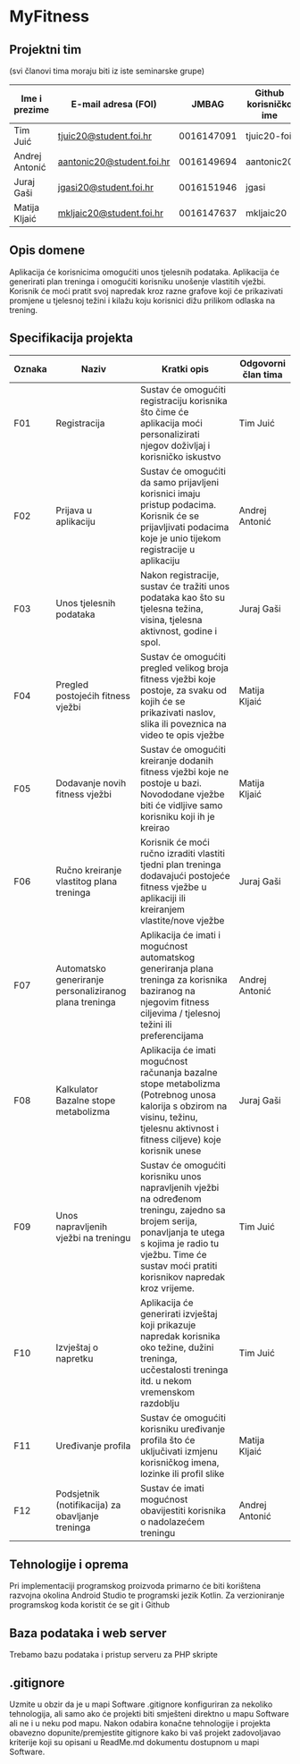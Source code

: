 # MyFitness

## Projektni tim
(svi članovi tima moraju biti iz iste seminarske grupe)

Ime i prezime | E-mail adresa (FOI) | JMBAG | Github korisničko ime | Seminarska grupa
------------  | ------------------- | ----- | --------------------- | ----------------
Tim Juić | tjuic20@student.foi.hr | 0016147091 | tjuic20-foi | G01
Andrej Antonić | aantonic20@student.foi.hr | 0016149694 | aantonic20 | G01
Juraj Gaši | jgasi20@student.foi.hr | 0016151946 | jgasi | G01
Matija Kljaić | mkljaic20@student.foi.hr | 0016147637 | mkljaic20 | G01

## Opis domene

Aplikacija će korisnicima omogućiti unos tjelesnih podataka. Aplikacija će generirati plan treninga i omogućiti korisniku unošenje vlastitih vježbi. Korisnik će moći pratit svoj napredak kroz razne grafove koji će prikazivati promjene u tjelesnoj težini i kilažu koju korisnici dižu prilikom odlaska na trening.
## Specifikacija projekta

Oznaka | Naziv | Kratki opis | Odgovorni član tima
------ | ----- | ----------- | -------------------
F01 | Registracija | Sustav će omogućiti registraciju korisnika što čime će aplikacija moći personalizirati njegov doživljaj i korisničko iskustvo | Tim Juić
F02 | Prijava u aplikaciju | Sustav će omogućiti da samo prijavljeni korisnici imaju pristup podacima. Korisnik će se prijavljivati podacima koje je unio tijekom registracije u aplikaciju | Andrej Antonić
F03 | Unos tjelesnih podataka | Nakon registracije, sustav će tražiti unos podataka kao što su tjelesna težina, visina, tjelesna aktivnost, godine i spol. | Juraj Gaši
F04 | Pregled postojećih fitness vježbi | Sustav će omogućiti pregled velikog broja fitness vježbi koje postoje, za svaku od kojih će se prikazivati naslov, slika ili poveznica na video te opis vježbe | Matija Kljaić
F05 | Dodavanje novih fitness vježbi  | Sustav će omogućiti kreiranje dodanih fitness vježbi koje ne postoje u bazi. Novododane vježbe biti će vidljive samo korisniku koji ih je kreirao | Matija Kljaić
F06 | Ručno kreiranje vlastitog plana treninga | Korisnik će moći ručno izraditi vlastiti tjedni plan treninga dodavajući postojeće fitness vježbe u aplikaciji ili kreiranjem vlastite/nove vježbe | Juraj Gaši
F07 | Automatsko generiranje personaliziranog plana treninga  | Aplikacija će imati i mogućnost automatskog generiranja plana treninga za korisnika baziranog na njegovim fitness ciljevima / tjelesnoj težini ili preferencijama | Andrej Antonić
F08 | Kalkulator Bazalne stope metabolizma | Aplikacija će imati mogućnost računanja bazalne stope metabolizma (Potrebnog unosa kalorija s obzirom na visinu, težinu, tjelesnu aktivnost i fitness ciljeve) koje korisnik unese | Juraj Gaši
F09 | Unos napravljenih vježbi na treningu | Sustav će omogućiti korisniku unos napravljenih vježbi na određenom treningu, zajedno sa brojem serija, ponavljanja te utega s kojima je radio tu vježbu. Time će sustav moći pratiti korisnikov napredak kroz vrijeme. | Tim Juić
F10 | Izvještaj o napretku | Aplikacija će generirati izvještaj koji prikazuje napredak korisnika oko težine, dužini treninga, ucčestalosti treninga itd. u nekom vremenskom razdoblju | Tim Juić
F11 | Uređivanje profila | Sustav će omogućiti korisniku uređivanje profila što će uključivati izmjenu korisničkog imena, lozinke ili profil slike | Matija Kljaić
F12 | Podsjetnik (notifikacija) za obavljanje treninga | Sustav će imati mogućnost obavijestiti korisnika o nadolazećem treningu | Andrej Antonić

## Tehnologije i oprema
Pri implementaciji programskog proizvoda primarno će biti korištena razvojna okolina Android Studio te programski jezik Kotlin. Za verzioniranje programskog koda koristit će se git i Github

## Baza podataka i web server
Trebamo bazu podataka i pristup serveru za PHP skripte

## .gitignore
Uzmite u obzir da je u mapi Software .gitignore konfiguriran za nekoliko tehnologija, ali samo ako će projekti biti smješteni direktno u mapu Software ali ne i u neku pod mapu. Nakon odabira konačne tehnologije i projekta obavezno dopunite/premjestite gitignore kako bi vaš projekt zadovoljavao kriterije koji su opisani u ReadMe.md dokumentu dostupnom u mapi Software.
